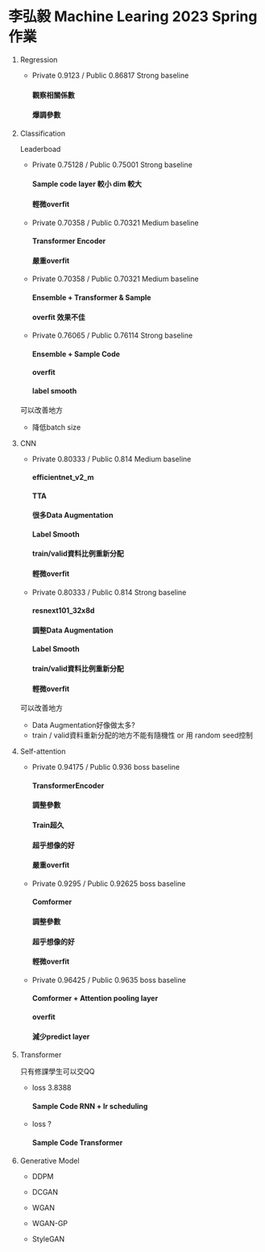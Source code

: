 # 李弘毅 Machine Learing 2023 Spring 作業 

1. Regression
    + Private 0.9123 / Public 0.86817 Strong baseline
        #### 觀察相關係數 
        #### 爆調參數

2. Classification

    Leaderboad

    + Private 0.75128 / Public 0.75001 Strong baseline
        #### Sample code layer 較小 dim 較大
        #### 輕微overfit
    + Private 0.70358 / Public 0.70321 Medium baseline
        #### Transformer Encoder
        #### 嚴重overfit
    + Private 0.70358 / Public 0.70321 Medium baseline
        #### Ensemble + Transformer & Sample
        #### overfit 效果不佳
    + Private 0.76065 / Public 0.76114 Strong baseline
        #### Ensemble + Sample Code
        #### overfit
        #### label smooth

    可以改善地方

    + 降低batch size 


3. CNN

    + Private 0.80333 / Public 0.814 Medium baseline
        #### efficientnet_v2_m
        #### TTA 
        #### 很多Data Augmentation 
        #### Label Smooth
        #### train/valid資料比例重新分配
        #### 輕微overfit
    
    + Private 0.80333 / Public 0.814 Strong baseline
        #### resnext101_32x8d
        #### 調整Data Augmentation
        #### Label Smooth
        #### train/valid資料比例重新分配
        #### 輕微overfit

     可以改善地方

    + Data Augmentation好像做太多?
    + train / valid資料重新分配的地方不能有隨機性 or 用 random seed控制

4. Self-attention
    + Private 0.94175 / Public 0.936 boss baseline
        #### TransformerEncoder
        #### 調整參數
        #### Train超久
        #### 超乎想像的好
        #### 嚴重overfit
    + Private 0.9295 / Public 0.92625 boss baseline
        #### Comformer
        #### 調整參數
        #### 超乎想像的好
        #### 輕微overfit
        
    + Private 0.96425 / Public 0.9635 boss baseline
        #### Comformer + Attention pooling layer
        #### overfit
        #### 減少predict layer
        

5. Transformer
    
    只有修課學生可以交QQ

    + loss 3.8388
        #### Sample Code RNN +  lr scheduling
    + loss ?
        #### Sample Code Transformer

6. Generative Model

    + DDPM

    + DCGAN

    + WGAN

    + WGAN-GP

    + StyleGAN